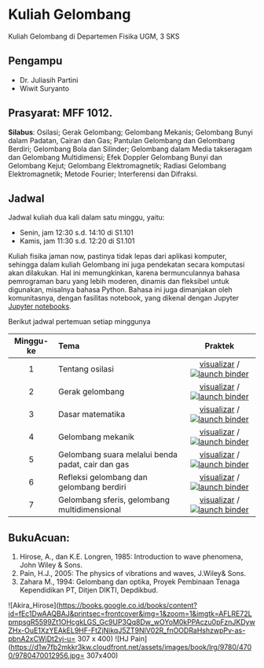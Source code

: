 # Kuliah Gelombang
Kuliah Gelombang di Departemen Fisika UGM, 3 SKS

## Pengampu
- Dr. Juliasih Partini
- Wiwit Suryanto

## Prasyarat: MFF 1012.
**Silabus**: Osilasi; Gerak Gelombang; Gelombang Mekanis; Gelombang Bunyi dalam Padatan, Cairan dan Gas; Pantulan Gelombang dan Gelombang Berdiri; Gelombang Bola dan Silinder; Gelombang dalam Media takseragam dan Gelombang Multidimensi; Efek Doppler Gelombang Bunyi dan Gelombang Kejut; Gelombang Elektromagnetik; Radiasi Gelombang Elektromagnetik; Metode Fourier; Interferensi dan Difraksi.

## Jadwal

Jadwal kuliah dua kali dalam satu minggu, yaitu:
- Senin, jam 12:30 s.d. 14:10 di S1.101
- Kamis, jam 11:30 s.d. 12:20 di S1.101

Kuliah fisika jaman now, pastinya tidak lepas dari aplikasi komputer, sehingga dalam kuliah Gelombang ini juga pendekatan secara komputasi akan dilakukan. Hal ini memungkinkan, karena bermunculannya bahasa pemrograman baru yang lebih moderen, dinamis dan fleksibel untuk digunakan, misalnya bahasa Python. Bahasa ini juga dimanjakan oleh komunitasnya, dengan fasilitas notebook, yang dikenal dengan Jupyter [Jupyter notebooks](http://jupyter.org/).

Berikut jadwal pertemuan setiap minggunya

| Minggu-ke | Tema                                 | Praktek |
|:------:|:-------------------------------------|:-------:|
| 1     | Tentang osilasi | [visualizar](http://nbviewer.ipython.org/github/leouieda/geofisica2/blob/master/notebooks/1-ondas-sismicas.ipynb) / [![launch binder](https://mybinder.org/badge.svg)](https://mybinder.org/v2/gh/leouieda/geofisica2/master?filepath=notebooks%2F1-ondas-sismicas.ipynb) |
| 2     | Gerak gelombang | [visualizar](http://nbviewer.ipython.org/github/leouieda/geofisica2/blob/master/notebooks/2-reflexao-refracao.ipynb) / [![launch binder](https://mybinder.org/badge.svg)](https://mybinder.org/v2/gh/leouieda/geofisica2/master?filepath=notebooks%2F2-reflexao-refracao.ipynb) |
| 3     | Dasar matematika | [visualizar](http://nbviewer.ipython.org/github/leouieda/geofisica2/blob/master/notebooks/3-refracao-critica.ipynb) / [![launch binder](https://mybinder.org/badge.svg)](https://mybinder.org/v2/gh/leouieda/geofisica2/master?filepath=notebooks%2F3-refracao-critica.ipynb) |
| 4     | Gelombang mekanik | [visualizar](http://nbviewer.ipython.org/github/leouieda/geofisica2/blob/master/notebooks/4-sismica-refracao.ipynb) / [![launch binder](https://mybinder.org/badge.svg)](https://mybinder.org/v2/gh/leouieda/geofisica2/master?filepath=notebooks%2F4-sismica-refracao.ipynb) |
| 5     | Gelombang suara melalui benda padat, cair dan gas | [visualizar](http://nbviewer.ipython.org/github/leouieda/geofisica2/blob/master/notebooks/4-sismica-refracao.ipynb) / [![launch binder](https://mybinder.org/badge.svg)](https://mybinder.org/v2/gh/leouieda/geofisica2/master?filepath=notebooks%2F4-sismica-refracao.ipynb) |
| 6     | Refleksi gelombang dan gelombang berdiri | [visualizar](http://nbviewer.ipython.org/github/leouieda/geofisica2/blob/master/notebooks/4-sismica-refracao.ipynb) / [![launch binder](https://mybinder.org/badge.svg)](https://mybinder.org/v2/gh/leouieda/geofisica2/master?filepath=notebooks%2F4-sismica-refracao.ipynb) |
| 7     | Gelombang sferis, gelombang multidimensional | [visualizar](http://nbviewer.ipython.org/github/leouieda/geofisica2/blob/master/notebooks/4-sismica-refracao.ipynb) / [![launch binder](https://mybinder.org/badge.svg)](https://mybinder.org/v2/gh/leouieda/geofisica2/master?filepath=notebooks%2F4-sismica-refracao.ipynb) |



## BukuAcuan:
1. Hirose, A., dan K.E. Longren, 1985: Introduction to wave phenomena, John Wiley & Sons.
2. Pain, H.J., 2005: The physics of vibrations and waves, J.Wiley& Sons.
3. Zahara M., 1994: Gelombang dan optika, Proyek Pembinaan Tenaga Kependidikan PT, Ditjen DIKTI, Depdikbud.

![Akira_Hirose](https://books.google.co.id/books/content?id=fEc1DwAAQBAJ&printsec=frontcover&img=1&zoom=1&imgtk=AFLRE72LpmpsgR5599Zt1OHcgkLGS_Gc9UP3Qq8Dw_wOYoM0kPPAczu0pFznJKDywZHx-OuE1XzYEAkEL9HF-FtZjNikqJ5ZT9NlV02R_fnOODRaHshzwpPv-as-pbnA2xCWjDt2vj-u= 307 x 400)
![HJ Pain](https://d1w7fb2mkkr3kw.cloudfront.net/assets/images/book/lrg/9780/4700/9780470012956.jpg= 307x400)

